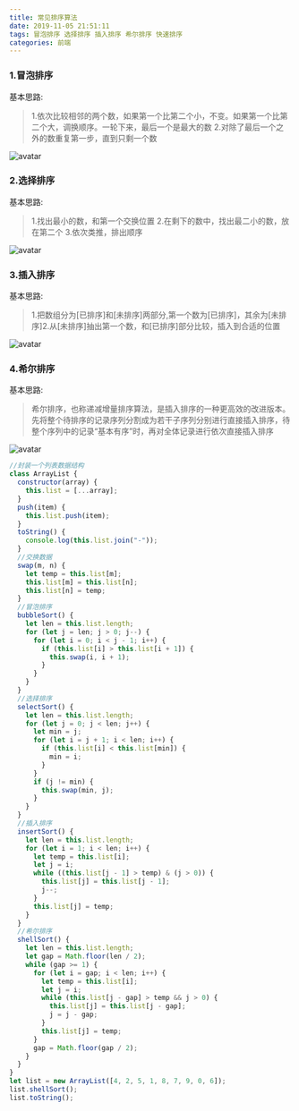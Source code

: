 ```yaml
---
title: 常见排序算法
date: 2019-11-05 21:51:11
tags: 冒泡排序 选择排序 插入排序 希尔排序 快速排序
categories: 前端
---
```


### 1.冒泡排序

基本思路:

> 1.依次比较相邻的两个数，如果第一个比第二个小，不变。如果第一个比第二个大，调换顺序。一轮下来，最后一个是最大的数 2.对除了最后一个之外的数重复第一步，直到只剩一个数

![avatar](https://pic4.zhimg.com/v2-33a947c71ad62b254cab62e5364d2813_b.webp)

### 2.选择排序

基本思路:

> 1.找出最小的数，和第一个交换位置 2.在剩下的数中，找出最二小的数，放在第二个 3.依次类推，排出顺序

![avatar](https://pic1.zhimg.com/v2-1c7e20f306ddc02eb4e3a50fa7817ff4_b.webp)

### 3.插入排序

基本思路:

> 1.把数组分为[已排序]和[未排序]两部分,第一个数为[已排序]，其余为[未排序]2.从[未排序]抽出第一个数，和[已排序]部分比较，插入到合适的位置

![avatar](https://pic3.zhimg.com/v2-91b76e8e4dab9b0cad9a017d7dd431e2_b.webp)

### 4.希尔排序

基本思路:

> 希尔排序，也称递减增量排序算法，是插入排序的一种更高效的改进版本。先将整个待排序的记录序列分割成为若干子序列分别进行直接插入排序，待整个序列中的记录“基本有序”时，再对全体记录进行依次直接插入排序

![avatar](https://img-blog.csdnimg.cn/201908200009185.gif)

```js
//封装一个列表数据结构
class ArrayList {
  constructor(array) {
    this.list = [...array];
  }
  push(item) {
    this.list.push(item);
  }
  toString() {
    console.log(this.list.join("-"));
  }
  //交换数据
  swap(m, n) {
    let temp = this.list[m];
    this.list[m] = this.list[n];
    this.list[n] = temp;
  }
  //冒泡排序
  bubbleSort() {
    let len = this.list.length;
    for (let j = len; j > 0; j--) {
      for (let i = 0; i < j - 1; i++) {
        if (this.list[i] > this.list[i + 1]) {
          this.swap(i, i + 1);
        }
      }
    }
  }
  //选择排序
  selectSort() {
    let len = this.list.length;
    for (let j = 0; j < len; j++) {
      let min = j;
      for (let i = j + 1; i < len; i++) {
        if (this.list[i] < this.list[min]) {
          min = i;
        }
      }
      if (j != min) {
        this.swap(min, j);
      }
    }
  }
  //插入排序
  insertSort() {
    let len = this.list.length;
    for (let i = 1; i < len; i++) {
      let temp = this.list[i];
      let j = i;
      while ((this.list[j - 1] > temp) & (j > 0)) {
        this.list[j] = this.list[j - 1];
        j--;
      }
      this.list[j] = temp;
    }
  }
  //希尔排序
  shellSort() {
    let len = this.list.length;
    let gap = Math.floor(len / 2);
    while (gap >= 1) {
      for (let i = gap; i < len; i++) {
        let temp = this.list[i];
        let j = i;
        while (this.list[j - gap] > temp && j > 0) {
          this.list[j] = this.list[j - gap];
          j = j - gap;
        }
        this.list[j] = temp;
      }
      gap = Math.floor(gap / 2);
    }
  }
}
let list = new ArrayList([4, 2, 5, 1, 8, 7, 9, 0, 6]);
list.shellSort();
list.toString();
```
